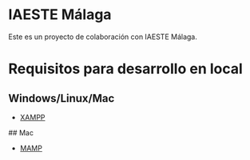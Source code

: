 # IAESTE Málaga

Este es un proyecto de colaboración con IAESTE Málaga.

# Requisitos para desarrollo en local

## Windows/Linux/Mac

* [XAMPP](https://www.apachefriends.org/download.html)

## Mac

* [MAMP](http://www.mamp.info/en/downloads/)

